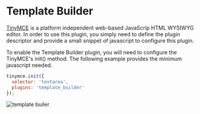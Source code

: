 # Template Builder
[TinyMCE](https://www.tinymce.com/) is a platform independent web-based JavaScrip HTML WYSIWYG editor. In order to use this plugin, you simply need to define the plugin descriptor and provide a small snippet of javascript to configure this plugin.

To enable the Template Builder plugin, you will need to configure the TinyMCE's init() method. The following example provides the minimum javascript needed.

```javascript
tinymce.init({
  selector: 'textarea',
  plugins: 'template_builder'
});
```
![template builer](https://sanbox.org/etc/blob/master/tb/tb_toolbar_icon.png)

